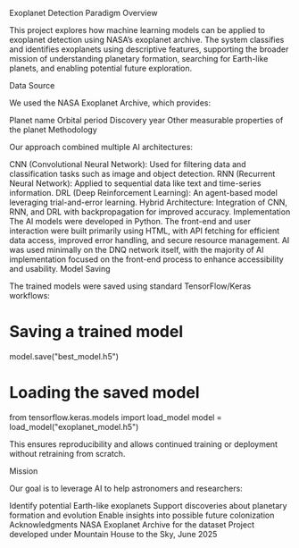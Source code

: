 Exoplanet Detection Paradigm
Overview

This project explores how machine learning models can be applied to exoplanet detection using NASA’s exoplanet archive. The system classifies and identifies exoplanets using descriptive features, supporting the broader mission of understanding planetary formation, searching for Earth-like planets, and enabling potential future exploration.

Data Source

We used the NASA Exoplanet Archive, which provides:

Planet name
Orbital period
Discovery year
Other measurable properties of the planet
Methodology

Our approach combined multiple AI architectures:

CNN (Convolutional Neural Network): Used for filtering data and classification tasks such as image and object detection.
RNN (Recurrent Neural Network): Applied to sequential data like text and time-series information.
DRL (Deep Reinforcement Learning): An agent-based model leveraging trial-and-error learning.
Hybrid Architecture: Integration of CNN, RNN, and DRL with backpropagation for improved accuracy.
Implementation
The AI models were developed in Python.
The front-end and user interaction were built primarily using HTML, with API fetching for efficient data access, improved error handling, and secure resource management.
AI was used minimally on the DNQ network itself, with the majority of AI implementation focused on the front-end process to enhance accessibility and usability.
Model Saving

The trained models were saved using standard TensorFlow/Keras workflows:

# Saving a trained model
model.save("best_model.h5")

# Loading the saved model
from tensorflow.keras.models import load_model
model = load_model("exoplanet_model.h5")


This ensures reproducibility and allows continued training or deployment without retraining from scratch.

Mission

Our goal is to leverage AI to help astronomers and researchers:

Identify potential Earth-like exoplanets
Support discoveries about planetary formation and evolution
Enable insights into possible future colonization
Acknowledgments
NASA Exoplanet Archive for the dataset
Project developed under Mountain House to the Sky, June 2025
